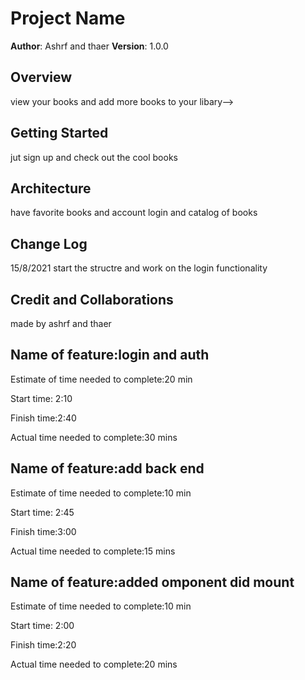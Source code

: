 # Project Name

**Author**: Ashrf and thaer
**Version**: 1.0.0 

## Overview
view your books and add more books to your libary-->

## Getting Started
jut sign up and check out the cool books

## Architecture
<!-- Provide a detailed description of the application design. What technologies (languages, libraries, etc) you're using, and any other relevant design information. -->
have favorite books and  account login  and catalog of books 

## Change Log
15/8/2021 start the structre and work on the  login functionality 
## Credit and Collaborations
made by ashrf and thaer

## Name of feature:login and auth 

Estimate of time needed to complete:20 min

Start time: 2:10

Finish time:2:40

Actual time needed to complete:30 mins

## Name of feature:add back end  

Estimate of time needed to complete:10 min

Start time: 2:45

Finish time:3:00

Actual time needed to complete:15 mins

## Name of feature:added omponent did mount 

Estimate of time needed to complete:10 min

Start time: 2:00

Finish time:2:20

Actual time needed to complete:20 mins
